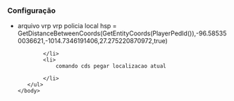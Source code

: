 <html>
    <head>
        <title>
            Passo a Passo
        </title>
    </head>
    <body>
        <h3>Configuração</h3>
       <ul>
            <li>
                arquivo vrp vrp policia 
                local hsp = GetDistanceBetweenCoords(GetEntityCoords(PlayerPedId()),-96.585350036621,-1014.7346191406,27.275220870972,true)

            </li>
            <li>
                comando cds pegar localizacao atual

            </li>
       </ul>
    </body>
</html>